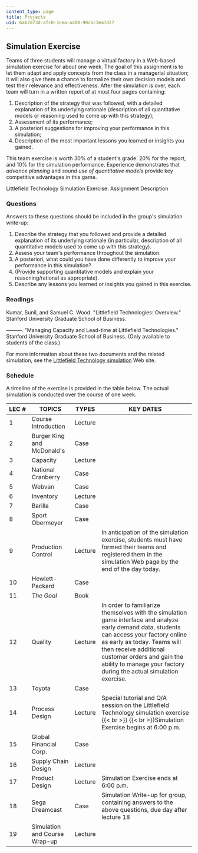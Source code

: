 ```yaml
---
content_type: page
title: Projects
uid: 6a62d73d-afc0-3cea-a408-90cbc3ea7d27
---
```


Simulation Exercise
-------------------

Teams of three students will manage a virtual factory in a Web-based simulation exercise for about one week. The goal of this assignment is to let them adapt and apply concepts from the class in a managerial situation; it will also give them a chance to formalize their own decision models and test their relevance and effectiveness. After the simulation is over, each team will turn in a written report of at most four pages containing:

1.  Description of the strategy that was followed, with a detailed explanation of its underlying rationale (description of all quantitative models or reasoning used to come up with this strategy);
2.  Assessment of its performance;
3.  A posteriori suggestions for improving your performance in this simulation;
4.  Description of the most important lessons you learned or insights you gained.

This team exercise is worth 30% of a student's grade: 20% for the report, and 10% for the simulation performance. Experience demonstrates that _advance planning_ and _sound use of quantitative models_ provide key competitive advantages in this game.

Littlefield Technology Simulation Exercise: Assignment Description

### Questions

Answers to these questions should be included in the group's simulation write-up:

1.  Describe the strategy that you followed and provide a detailed explanation of its underlying rationale (in particular, description of all quantitative models used to come up with this strategy).
2.  Assess your team's performance throughout the simulation.
3.  A posteriori, what could you have done differently to improve your performance in this simulation?
4.  (Provide supporting quantitative models and explain your reasoning/rational as appropriate).
5.  Describe any lessons you learned or insights you gained in this exercise.

### Readings

Kumar, Sunil, and Samuel C. Wood. "Littlefield Technologies: Overview." Stanford University Graduate School of Business.

———. "Managing Capacity and Lead-time at Littlefield Technologies." Stanford University Graduate School of Business. (Only available to students of the class.)

For more information about these two documents and the related simulation, see the [Littlefield Technology simulation](http://littlefieldsimulation2.blogspot.in/2011/07/littlefield-technologies-simulation.html) Web site.

### Schedule

A timeline of the exercise is provided in the table below. The actual simulation is conducted over the course of one week.

| LEC # | TOPICS | TYPES | KEY DATES |
| --- | --- | --- | --- |
| 1 | Course Introduction | Lecture | &nbsp; |
| 2 | Burger King and McDonald's | Case | &nbsp; |
| 3 | Capacity | Lecture | &nbsp; |
| 4 | National Cranberry | Case | &nbsp; |
| 5 | Webvan | Case | &nbsp; |
| 6 | Inventory | Lecture | &nbsp; |
| 7 | Barilla | Case | &nbsp; |
| 8 | Sport Obermeyer | Case | &nbsp; |
| 9 | Production Control | Lecture | In anticipation of the simulation exercise, students must have formed their teams and registered them in the simulation Web page by the end of the day today. |
| 10 | Hewlett-Packard | Case | &nbsp; |
| 11 | _The Goal_ | Book | &nbsp; |
| 12 | Quality | Lecture | In order to familiarize themselves with the simulation game interface and analyze early demand data, students can access your factory online as early as today. Teams will then receive additional customer orders and gain the ability to manage your factory during the actual simulation exercise. |
| 13 | Toyota | Case | &nbsp; |
| 14 | Process Design | Lecture | Special tutorial and Q/A session on the Littlefield Technology simulation exercise  {{< br >}}  {{< br >}}Simulation Exercise begins at 6:00 p.m. |
| 15 | Global Financial Corp. | Case | &nbsp; |
| 16 | Supply Chain Design | Lecture | &nbsp; |
| 17 | Product Design | Lecture | Simulation Exercise ends at 6:00 p.m. |
| 18 | Sega Dreamcast | Case | Simulation Write-up for group, containing answers to the above questions, due day after lecture 18 |
| 19 | Simulation and Course Wrap-up | Lecture |